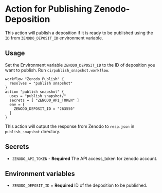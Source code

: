 # Action for Publishing Zenodo-Deposition
This action will publish a deposition if it is ready to be published using the `ID` from `ZENODO_DEPOSIT_ID` environment variable.

## Usage
Set the Environment variable `ZENODO_DEPOSIT_ID` to the ID of deposition you want to publish. 
Run `ci/publish_snapshot.workflow`.
```hcl
workflow "Zenodo Publish" {
  resolves = "publish snapshot"
}
action "publish snapshot" {
  uses = "publish_snapshot/"
  secrets = [ "ZENODO_API_TOKEN" ]
  env = {
    ZENODO_DEPOSIT_ID = "263550"
  }
}
```
This action will output the response from Zenodo to `resp.json` in `publish_snapshot` directory.

## Secrets
* `ZENODO_API_TOKEN` - **Required** The API access_token for zenodo account.

## Environment variables
* `ZENODO_DEPOSIT_ID` = **Required** ID of the deposition to be published.
